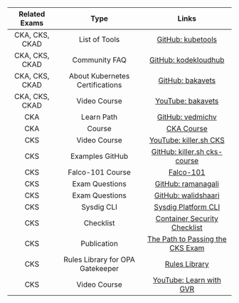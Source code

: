 | Related Exams  |               Type               |                                                                Links                                                                |
| :------------: | :------------------------------: | :---------------------------------------------------------------------------------------------------------------------------------: |
| CKA, CKS, CKAD |          List of Tools           |                                     [GitHub: kubetools](https://github.com/collabnix/kubetools)                                     |
| CKA, CKS, CKAD |          Community FAQ           |                                [GitHub: kodekloudhub](https://github.com/kodekloudhub/community-faq)                                |
| CKA, CKS, CKAD | About Kubernetes Certifications  |                            [GitHub: bakavets](https://gist.github.com/05681473ca617579156de033ba40ee7a)                             |
| CKA, CKS, CKAD |           Video Course           |              [YouTube: bakavets](https://www.youtube.com/watch?v=Amkkr4_nsyc&list=PL3SzV1_k2H1VDePbSWUqERqlBXIk02wCQ)               |
|      CKA       |            Learn Path            |                                   [GitHub: vedmichv](https://github.com/vedmichv/CKA-learn-path/)                                   |
|      CKA       |              Course              |                       [CKA Course](https://github.com/kodekloudhub/certified-kubernetes-administrator-course)                       |
|      CKS       |           Video Course           |                                [YouTube: killer.sh CKS](https://www.youtube.com/watch?v=d9xfB5qaOfg)                                |
|      CKS       |         Examples GitHub          |                         [GitHub: killer.sh cks-course](https://github.com/killer-sh/cks-course-environment)                         |
|      CKS       |         Falco-101 Course         |                                           [Falco-101](https://learn.sysdig.com/falco-101)                                           |
|      CKS       |          Exam Questions          |               [GitHub: ramanagali](https://github.com/ramanagali/Interview_Guide/blob/main/CKS_Preparation_Guide.md)                |
|      CKS       |          Exam Questions          |                   [GitHub: walidshaari](https://github.com/walidshaari/Certified-Kubernetes-Security-Specialist)                    |
|      CKS       |            Sysdig CLI            |                              [Sysdig Platform CLI](https://sysdiglabs.github.io/sysdig-platform-cli/)                               |
|      CKS       |            Checklist             |         [Container Security Checklist](https://github.com/krol3/container-security-checklist#secure-the-container-registry)         |
|      CKS       |           Publication            | [The Path to Passing the CKS Exam](https://hackernoon.com/the-path-to-passing-the-cks-exam-from-challenges-to-creating-a-simulator) |
|      CKS       | Rules Library for OPA Gatekeeper |        [Rules Library](https://cloud.google.com/anthos-config-management/docs/latest/reference/constraint-template-library)         |
|      CKS       |           Video Course           |           [YouTube: Learn with GVR](https://www.youtube.com/watch?v=jvmShTBSBoA&list=PLFkEchqXDZx6Bw3B2NRVc499j1TavjOvm)            |
